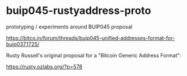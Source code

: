 # buip045-rustyaddress-proto

prototyping / experiments around BUIP045 proposal

https://bitco.in/forum/threads/buip045-unified-addresses-format-for-buip037.1725/

Rusty Russell's original proposal for a "Bitcoin Generic Address Format":

https://rusty.ozlabs.org/?p=578
